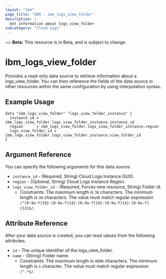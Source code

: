 ```yaml
---
layout: "ibm"
page_title: "IBM : ibm_logs_view_folder"
description: |-
  Get information about logs_view_folder
subcategory: "Cloud Logs"
---
```


~> **Beta:** This resource is in Beta, and is subject to change.

# ibm_logs_view_folder

Provides a read-only data source to retrieve information about a logs_view_folder. You can then reference the fields of the data source in other resources within the same configuration by using interpolation syntax.

## Example Usage

```hcl
data "ibm_logs_view_folder" "logs_view_folder_instance" {
  instance_id = ibm_logs_view_folder.logs_view_folder_instance.instance_id
  region      = ibm_logs_view_folder.logs_view_folder_instance.region
  logs_view_folder_id = ibm_logs_view_folder.logs_view_folder_instance.view_folder_id
}
```

## Argument Reference

You can specify the following arguments for this data source.

* `instance_id` - (Required, String)  Cloud Logs Instance GUID.
* `region` - (Optional, String) Cloud Logs Instance Region.
* `logs_view_folder_id` - (Required, Forces new resource, String) Folder id.
  * Constraints: The maximum length is `36` characters. The minimum length is `36` characters. The value must match regular expression `/^[0-9a-f]{8}-[0-9a-f]{4}-[0-9a-f]{4}-[0-9a-f]{4}-[0-9a-f]{12}$/`.

## Attribute Reference

After your data source is created, you can read values from the following attributes.

* `id` - The unique identifier of the logs_view_folder.
* `name` - (String) Folder name.
  * Constraints: The maximum length is `4096` characters. The minimum length is `1` character. The value must match regular expression `/^.*$/`.

